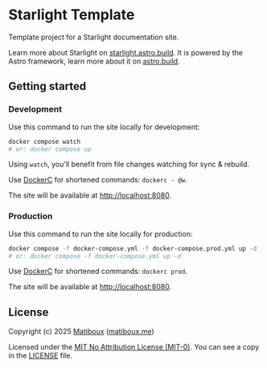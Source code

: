 # Starlight Template

<!-- Uses `matiboux/astro-template` on commit `32d630c77aef23e3c26739ac4aac4768e7b85973`. -->

Template project for a Starlight documentation site.

Learn more about Starlight on [starlight.astro.build](https://starlight.astro.build/). It is powered by the Astro framework, learn more about it on [astro.build](https://astro.build/).


## Getting started

### Development

Use this command to run the site locally for development:

```sh
docker compose watch
# or: docker compose up
```

Using `watch`, you'll benefit from file changes watching for sync & rebuild.

Use [DockerC](https://github.com/matiboux/dockerc) for shortened commands: `dockerc - @w`.

The site will be available at [http://localhost:8080](http://localhost:8080).

### Production

Use this command to run the site locally for production:

```sh
docker compose -f docker-compose.yml -f docker-compose.prod.yml up -d
# or: docker compose -f docker-compose.yml up -d
```

Use [DockerC](https://github.com/matiboux/dockerc) for shortened commands: `dockerc prod`.

The site will be available at [http://localhost:8080](http://localhost:8080).


## License

Copyright (c) 2025 [Matiboux](https://github.com/matiboux) ([matiboux.me](https://matiboux.me))

Licensed under the [MIT No Attribution License (MIT-0)](https://opensource.org/license/MIT-0). You can see a copy in the [LICENSE](LICENSE) file.
